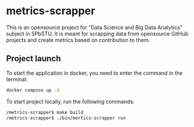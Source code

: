 # metrics-scrapper
This is an opensource project for "Data Science and Big Data Analytics" subject in SPbSTU. It is meant for scrapping data from opensource GitHub projects and create metrics based on contribution to them.

## Project launch
To start the application in docker, you need to enter the command in the terminal:

```bash
docker compose up -d
```

To start project locally, run the following commands:

```bash
/metrics-scrapper$ make build
/metrics-scrapper$ ./bin/mertics-scrapper run
```
